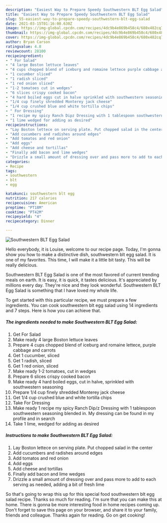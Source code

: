 ```yaml
---
description: "Easiest Way to Prepare Speedy Southwestern BLT Egg Salad"
title: "Easiest Way to Prepare Speedy Southwestern BLT Egg Salad"
slug: 55-easiest-way-to-prepare-speedy-southwestern-blt-egg-salad
date: 2021-03-15T01:16:00.630Z
image: https://img-global.cpcdn.com/recipes/4dc9b4e869b458c4/680x482cq70/southwestern-blt-egg-salad-recipe-main-photo.jpg
thumbnail: https://img-global.cpcdn.com/recipes/4dc9b4e869b458c4/680x482cq70/southwestern-blt-egg-salad-recipe-main-photo.jpg
cover: https://img-global.cpcdn.com/recipes/4dc9b4e869b458c4/680x482cq70/southwestern-blt-egg-salad-recipe-main-photo.jpg
author: Bryan Carson
ratingvalue: 4.8
reviewcount: 28100
recipeingredient:
- " For Salad"
- "4 large Boston lettuce leaves"
- "4 cups chopped blend of iceburg and romaine lettece purple cabbage and carrots"
- "1 cucumber sliced"
- "1 radish sliced"
- "1 red onion sliced"
- "1-2 tomatoes cut in wedges"
- "6 slices crispy cooked bacon"
- "4 hard boiled eggs cut in halve sprinkled with southwestern seasoning"
- "1/4 cup finely shredded Monterey jack cheese"
- "1/4 cup crushed blue and white tortilla chips"
- " For Dressing"
- "1 recipe my spicy Ranch Dipz Dressing with 1 tablespoon southwestern seasoning blended in My dressing can be found in my profile and in search"
- "1 lime wedged for adding as desired"
recipeinstructions:
- "Lay Boston lettece on serving plate. Put chopped salad in the center"
- "Add cucumbers and radishes around edges"
- "Add tomatos and red onion"
- "Add eggs"
- "Add cheese and tortillas"
- "Finally add bacon and lime wedges"
- "Drizzle a small amount of dressing over and pass more to add to each serving as needed, adding a bit of fresh lime"
categories:
- Recipe
tags:
- southwestern
- blt
- egg

katakunci: southwestern blt egg 
nutrition: 217 calories
recipecuisine: American
preptime: "PT18M"
cooktime: "PT42M"
recipeyield: "4"
recipecategory: Dinner

---
```



![Southwestern BLT Egg Salad](https://img-global.cpcdn.com/recipes/4dc9b4e869b458c4/680x482cq70/southwestern-blt-egg-salad-recipe-main-photo.jpg)

Hello everybody, it is Louise, welcome to our recipe page. Today, I'm gonna show you how to make a distinctive dish, southwestern blt egg salad. It is one of my favorites. This time, I will make it a little bit tasty. This will be really delicious.

Southwestern BLT Egg Salad is one of the most favored of current trending meals on earth. It is easy, it is quick, it tastes delicious. It's appreciated by millions every day. They're nice and they look wonderful. Southwestern BLT Egg Salad is something that I have loved my whole life.




To get started with this particular recipe, we must prepare a few ingredients. You can cook southwestern blt egg salad using 14 ingredients and 7 steps. Here is how you can achieve that.

<!--inarticleads1-->

##### The ingredients needed to make Southwestern BLT Egg Salad:

1. Get  For Salad
1. Make ready 4 large Boston lettuce leaves
1. Prepare 4 cups chopped blend of iceburg and romaine lettece, purple cabbage and carrots
1. Get 1 cucumber, sliced
1. Get 1 radish, sliced
1. Get 1 red onion, sliced
1. Make ready 1-2 tomatoes, cut in wedges
1. Prepare 6 slices crispy cooked bacon
1. Make ready 4 hard boiled eggs, cut in halve, sprinkled with southwestern seasoning
1. Prepare 1/4 cup finely shredded Monterey jack cheese
1. Get 1/4 cup crushed blue and white tortilla chips
1. Take  For Dressing
1. Make ready 1 recipe my spicy Ranch Dip/z Dressing with 1 tablespoon southwestern seasoning blended in. My dressing can be found in my profile and in search
1. Take 1 lime, wedged for adding as desired




<!--inarticleads2-->

##### Instructions to make Southwestern BLT Egg Salad:

1. Lay Boston lettece on serving plate. Put chopped salad in the center
1. Add cucumbers and radishes around edges
1. Add tomatos and red onion
1. Add eggs
1. Add cheese and tortillas
1. Finally add bacon and lime wedges
1. Drizzle a small amount of dressing over and pass more to add to each serving as needed, adding a bit of fresh lime




So that's going to wrap this up for this special food southwestern blt egg salad recipe. Thanks so much for reading. I'm sure that you can make this at home. There is gonna be more interesting food in home recipes coming up. Don't forget to save this page on your browser, and share it to your family, friends and colleague. Thanks again for reading. Go on get cooking!

